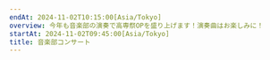 ```yaml
---
endAt: 2024-11-02T10:15:00[Asia/Tokyo]
overview: 今年も音楽部の演奏で高専祭OPを盛り上げます！演奏曲はお楽しみに！
startAt: 2024-11-02T09:45:00[Asia/Tokyo]
title: 音楽部コンサート
---
```

